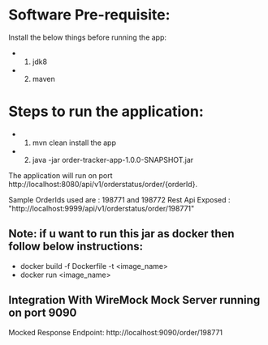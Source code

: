 Software Pre-requisite:
==============
Install the below things before running the app:

* 1. jdk8
* 2. maven


Steps to run the application:
=============================
* 1. mvn clean install the app
* 2. java -jar order-tracker-app-1.0.0-SNAPSHOT.jar


The application will run on port http://localhost:8080/api/v1/orderstatus/order/{orderId}.

Sample OrderIds used are : 198771 and 198772
Rest Api Exposed : 
"http://localhost:9999/api/v1/orderstatus/order/198771"


## Note:  if u want to run this jar as docker then follow below instructions:

* docker build -f Dockerfile -t <image_name>
* docker run <image_name>

## Integration With WireMock Mock Server running on port 9090
Mocked Response Endpoint:  http://localhost:9090/order/198771